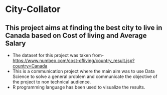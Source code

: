 # City-Collator

## This project aims at finding the best city to live in Canada based on Cost of living and Average Salary

- The dataset for this project was taken from- https://www.numbeo.com/cost-ofliving/country_result.jsp?country=Canada 
- This is a communication project where the main aim was to use Data Science to solve a general problem and communicate the objective of the project to non technical audience.
- R programming language has been used to visualize the results.
